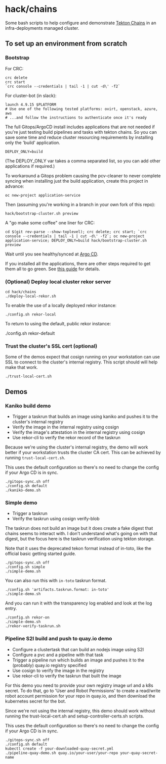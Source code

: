 hack/chains
===========

Some bash scripts to help configure and demonstrate [Tekton
Chains](https://github.com/tektoncd/chains) in an infra-deployments managed
cluster.


To set up an environment from scratch
-------------------------------------

### Bootstrap

For CRC:

    crc delete
    crc start
    `crc console --credentials | tail -1 | cut -d\' -f2`

For cluster-bot (in slack):

    launch 4.9.15 $PLATFORM
    # Use one of the following tested platforms: ovirt, openstack, azure, aws
    # ...and follow the instructions to authenticate once it's ready

The full Gitops/ArgoCD install includes applications that are not needed if
you're just testing build pipelines and tasks with tekton chains. So you can
save some time and reduce cluster resourcing requirements by installing only
the 'build' application.

    DEPLOY_ONLY=build

(The DEPLOY_ONLY var takes a comma separated list, so you can add other
applications if required.)

To workaround a Gitops problem causing the pcv-cleaner to never complete
syncing when installing just the build application, create this project in
advance:

    oc new-project application-service

Then (assuming you're working in a branch in your own fork
of this repo):

    hack/bootstrap-cluster.sh preview

A "go make some coffee" one liner for CRC:

    cd $(git rev-parse --show-toplevel); crc delete; crc start; `crc console --credentials | tail -1 | cut -d\' -f2`; oc new-project application-service; DEPLOY_ONLY=build hack/bootstrap-cluster.sh preview

Wait until you see healthy/synced at [Argo CD](https://openshift-gitops-server-openshift-gitops.apps-crc.testing/applications).

If you installed all the applications, there are other steps required to get
them all to go green. See [this
guide](https://coreos.slack.com/files/T027F3GAJ/F036QJ81LLU) for details.


### (Optional) Deploy local cluster rekor server

    cd hack/chains
    ./deploy-local-rekor.sh

To enable the use of a locally deployed rekor instance:

    ./config.sh rekor-local

To return to using the default, public rekor instance:

   ./config.sh rekor-default


### Trust the cluster's SSL cert (optional)

Some of the demos expect that cosign running on your workstation can use SSL
to connect to the cluster's internal registry. This script should will help
make that work.

    ./trust-local-cert.sh


Demos
-----

### Kaniko build demo

- Trigger a taskrun that builds an image using kaniko and pushes it to
    the cluster's internal registry
- Verify the image in the internal registry using cosign
- Verify the image's attestation in the internal registry using cosign
- Use rekor-cli to verify the rekor record of the taskrun

Because we're using the cluster's internal registry, the demo will work better
if your workstation trusts the cluster CA cert. This can be achieved by
running `trust-local-cert.sh`.

This uses the default configuration so there's no need to change the config if
your Argo CD is in sync.

    ./gitops-sync.sh off
    ./config.sh default
    ./kaniko-demo.sh


### Simple demo

- Trigger a taskrun
- Verify the taskrun using cosign verify-blob

The taskrun does not build an image but it does create a fake digest that
chains seems to interact with. I don't understand what's going on with that
digest, but the focus here is the taskrun verification using tekton storage.

Note that it uses the deprecated tekon format instead of in-toto, like the
official basic getting started guide.

    ./gitops-sync.sh off
    ./config.sh simple
    ./simple-demo.sh

You can also run this with `in-toto` taskrun format.

    ./config.sh 'artifacts.taskrun.format: in-toto'
    ./simple-demo.sh

And you can run it with the transparency log enabled and look at the log
entry.

    ./config.sh rekor-on
    ./simple-demo.sh
    ./rekor-verify-taskrun.sh


### Pipeline S2I build and push to quay.io demo

- Configure a clustertask that can build an nodejs image using S2I
- Configure a pvc and a pipeline with that task
- Trigger a pipeline run which builds an image and pushes it to the
    (probably) quay.io registry specified
- Use cosign to verify the image in the registry
- Use rekor-cli to verify the taskrun that built the image

For this demo you need to provide your own registry image url and a k8s
secret. To do that, go to 'User and Robot Permissions' to create a read/write
robot account permission for your repo in quay.io, and then download the
kubernetes secret for the bot.

Since we're not using the internal registry, this demo should work without
running the trust-local-cert.sh and setup-controller-certs.sh scripts.

This uses the default configuration so there's no need to change the config if
your Argo CD is in sync.

    ./gitops-sync.sh off
    ./config.sh default
    kubectl create -f your-downloaded-quay-secret.yml
    ./pipeline-quay-demo.sh quay.io/your-user/your-repo your-quay-secret-name
